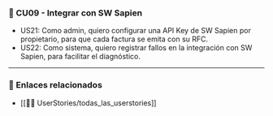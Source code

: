 ### 🔸 CU09 - Integrar con SW Sapien

- US21: Como admin, quiero configurar una API Key de SW Sapien por propietario, para que cada factura se emita con su RFC.
- US22: Como sistema, quiero registrar fallos en la integración con SW Sapien, para facilitar el diagnóstico.

---

### 📎 Enlaces relacionados
- [[🧑‍💻 UserStories/todas_las_userstories]]